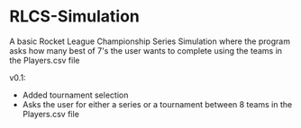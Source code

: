 # RLCS-Simulation

A basic Rocket League Championship Series Simulation where the program asks how many best of 7's the user wants to complete using the teams in the Players.csv file

v0.1:
+ Added tournament selection
+ Asks the user for either a series or a tournament between 8 teams in the Players.csv file
